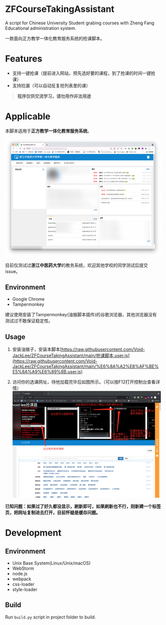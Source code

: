 # ZFCourseTakingAssistant
A script for Chinese University Student grabing courses with Zheng Fang Educational administration system.

一款面向正方教学一体化教育服务系统的抢课脚本。

# Features

* 支持一键抢课（提前进入网站，预先选好要的课程，到了抢课的时间一键抢课）
* 支持捡漏（可以自动反复抢列表里的课）

> **程序仅供交流学习，请勿用作非法用途**

# Applicable

本脚本适用于**正方教学一体化教育服务系统**。

![主界面](pic/main.png)

目前仅测试过**浙江中医药大学**的教务系统，欢迎其他学校的同学测试后提交issue。

## Environment

* Google Chrome
* Tampermonkey

建议使用安装了Tampermonkey(油猴脚本插件)的谷歌浏览器，其他浏览器没有测试过不敢保证稳定性。

## Usage

1. 安装油猴子，安装本脚本[https://raw.githubusercontent.com/Void-JackLee/ZFCourseTakingAssistant/main/抢课脚本.user.js](https://raw.githubusercontent.com/Void-JackLee/ZFCourseTakingAssistant/main/%E6%8A%A2%E8%AF%BE%E5%8A%A9%E6%89%8B.user.js)

2. 访问你的选课网址，待他加载完毕后如图所示。（可以按F12打开控制台查看详情）![食用方法](pic/usage.jpg)

**已知问题：如果过了好久都没显示，刷新即可，如果刷新也不行，则新建一个标签页，把网址复制进去打开，目前怀疑是缓存问题。**

# Development

## Environment

* Unix Base System(Linux/Unix/macOS)
* WebStorm
* node.js
* webpack
* css-loader
* style-loader

## Build

Run `build.py` script in project folder to build.



